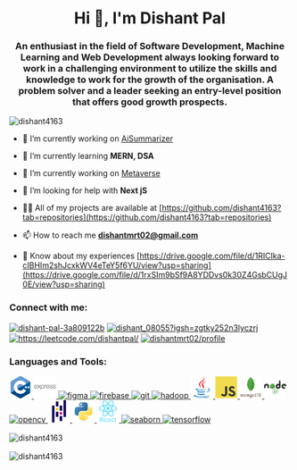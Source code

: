 <h1 align="center">Hi 👋, I'm Dishant Pal</h1>
<h3 align="center">An enthusiast in the field of Software Development, Machine Learning and Web Development always looking forward to work in a challenging environment to utilize the skills and knowledge to work for the growth of the organisation. A problem solver and a leader seeking an entry-level position that offers good growth prospects.</h3>

<p align="left"> <img src="https://komarev.com/ghpvc/?username=dishant4163&label=Profile%20views&color=0e75b6&style=flat" alt="dishant4163" /> </p>

- 🔭 I’m currently working on [AiSummarizer](https://dpai-sum-app.netlify.app/)

- 🌱 I’m currently learning **MERN, DSA**

- 🔭 I’m currently working on [Metaverse](https://dpmetaverse.vercel.app/)

- 🤝 I’m looking for help with **Next jS**

- 👨‍💻 All of my projects are available at [https://github.com/dishant4163?tab=repositories](https://github.com/dishant4163?tab=repositories)

- 📫 How to reach me **dishantmrt02@gmail.com**

- 📄 Know about my experiences [https://drive.google.com/file/d/1RIClka-cIBHIm2shJcxkWV4eTeY5f6YU/view?usp=sharing](https://drive.google.com/file/d/1rxSIm9bSf9A8YDDvs0k30Z4GsbCUgJ0E/view?usp=sharing)

<h3 align="left">Connect with me:</h3>
<p align="left">
<a href="https://linkedin.com/in/dishant-pal-3a809122b" target="blank"><img align="center" src="https://raw.githubusercontent.com/rahuldkjain/github-profile-readme-generator/master/src/images/icons/Social/linked-in-alt.svg" alt="dishant-pal-3a809122b" height="30" width="40" /></a>
<a href="https://instagram.com/dishant_08055?igsh=zgtky252n3lyczrj" target="blank"><img align="center" src="https://raw.githubusercontent.com/rahuldkjain/github-profile-readme-generator/master/src/images/icons/Social/instagram.svg" alt="dishant_08055?igsh=zgtky252n3lyczrj" height="30" width="40" /></a>
<a href="https://www.leetcode.com/https://leetcode.com/dishantpal/" target="blank"><img align="center" src="https://raw.githubusercontent.com/rahuldkjain/github-profile-readme-generator/master/src/images/icons/Social/leet-code.svg" alt="https://leetcode.com/dishantpal/" height="30" width="40" /></a>
<a href="https://auth.geeksforgeeks.org/user/dishantmrt02/profile" target="blank"><img align="center" src="https://raw.githubusercontent.com/rahuldkjain/github-profile-readme-generator/master/src/images/icons/Social/geeks-for-geeks.svg" alt="dishantmrt02/profile" height="30" width="40" /></a>
</p>

<h3 align="left">Languages and Tools:</h3>
<p align="left"> <a href="https://www.w3schools.com/cpp/" target="_blank" rel="noreferrer"> <img src="https://raw.githubusercontent.com/devicons/devicon/master/icons/cplusplus/cplusplus-original.svg" alt="cplusplus" width="40" height="40"/> </a> <a href="https://expressjs.com" target="_blank" rel="noreferrer"> <img src="https://raw.githubusercontent.com/devicons/devicon/master/icons/express/express-original-wordmark.svg" alt="express" width="40" height="40"/> </a> <a href="https://www.figma.com/" target="_blank" rel="noreferrer"> <img src="https://www.vectorlogo.zone/logos/figma/figma-icon.svg" alt="figma" width="40" height="40"/> </a> <a href="https://firebase.google.com/" target="_blank" rel="noreferrer"> <img src="https://www.vectorlogo.zone/logos/firebase/firebase-icon.svg" alt="firebase" width="40" height="40"/> </a> <a href="https://git-scm.com/" target="_blank" rel="noreferrer"> <img src="https://www.vectorlogo.zone/logos/git-scm/git-scm-icon.svg" alt="git" width="40" height="40"/> </a> <a href="https://hadoop.apache.org/" target="_blank" rel="noreferrer"> <img src="https://www.vectorlogo.zone/logos/apache_hadoop/apache_hadoop-icon.svg" alt="hadoop" width="40" height="40"/> </a> <a href="https://www.java.com" target="_blank" rel="noreferrer"> <img src="https://raw.githubusercontent.com/devicons/devicon/master/icons/java/java-original.svg" alt="java" width="40" height="40"/> </a> <a href="https://developer.mozilla.org/en-US/docs/Web/JavaScript" target="_blank" rel="noreferrer"> <img src="https://raw.githubusercontent.com/devicons/devicon/master/icons/javascript/javascript-original.svg" alt="javascript" width="40" height="40"/> </a> <a href="https://www.mongodb.com/" target="_blank" rel="noreferrer"> <img src="https://raw.githubusercontent.com/devicons/devicon/master/icons/mongodb/mongodb-original-wordmark.svg" alt="mongodb" width="40" height="40"/> </a> <a href="https://nodejs.org" target="_blank" rel="noreferrer"> <img src="https://raw.githubusercontent.com/devicons/devicon/master/icons/nodejs/nodejs-original-wordmark.svg" alt="nodejs" width="40" height="40"/> </a> <a href="https://opencv.org/" target="_blank" rel="noreferrer"> <img src="https://www.vectorlogo.zone/logos/opencv/opencv-icon.svg" alt="opencv" width="40" height="40"/> </a> <a href="https://pandas.pydata.org/" target="_blank" rel="noreferrer"> <img src="https://raw.githubusercontent.com/devicons/devicon/2ae2a900d2f041da66e950e4d48052658d850630/icons/pandas/pandas-original.svg" alt="pandas" width="40" height="40"/> </a> <a href="https://www.python.org" target="_blank" rel="noreferrer"> <img src="https://raw.githubusercontent.com/devicons/devicon/master/icons/python/python-original.svg" alt="python" width="40" height="40"/> </a> <a href="https://reactjs.org/" target="_blank" rel="noreferrer"> <img src="https://raw.githubusercontent.com/devicons/devicon/master/icons/react/react-original-wordmark.svg" alt="react" width="40" height="40"/> </a> <a href="https://seaborn.pydata.org/" target="_blank" rel="noreferrer"> <img src="https://seaborn.pydata.org/_images/logo-mark-lightbg.svg" alt="seaborn" width="40" height="40"/> </a> <a href="https://www.tensorflow.org" target="_blank" rel="noreferrer"> <img src="https://www.vectorlogo.zone/logos/tensorflow/tensorflow-icon.svg" alt="tensorflow" width="40" height="40"/> </a> </p>

<p><img align="center" src="https://github-readme-stats.vercel.app/api/top-langs?username=dishant4163&show_icons=true&locale=en&layout=compact" alt="dishant4163" /></p>

<p><img align="center" src="https://github-readme-streak-stats.herokuapp.com/?user=dishant4163&" alt="dishant4163" /></p>

